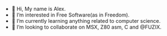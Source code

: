 - 👋 Hi, My name is Alex.
- 👀 I’m interested in Free Software(as in Freedom).
- 🌱 I’m currently learning anything related to computer science.
- 💞️ I’m looking to collaborate on MSX, Z80 asm, C and @FUZIX.

<!--- - 📫 I'm available through e-mail atroubleshooter@mail.ru--->

<!---
ATroubleshooter/ATroubleshooter is a ✨ special ✨ repository because its `README.md` (this file) appears on your GitHub profile.
You can click the Preview link to take a look at your changes.
--->
